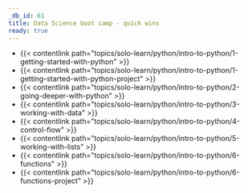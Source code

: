 ```yaml
---
_db_id: 61
title: Data Science boot camp - quick wins
ready: true
---
```



- {{< contentlink path="topics/solo-learn/python/intro-to-python/1-getting-started-with-python" >}}
- {{< contentlink path="topics/solo-learn/python/intro-to-python/1-getting-started-with-python-project" >}}
- {{< contentlink path="topics/solo-learn/python/intro-to-python/2-going-deeper-with-python" >}}
- {{< contentlink path="topics/solo-learn/python/intro-to-python/3-working-with-data" >}}
- {{< contentlink path="topics/solo-learn/python/intro-to-python/4-control-flow" >}}
- {{< contentlink path="topics/solo-learn/python/intro-to-python/5-working-with-lists" >}}
- {{< contentlink path="topics/solo-learn/python/intro-to-python/6-functions" >}}
- {{< contentlink path="topics/solo-learn/python/intro-to-python/6-functions-project" >}}